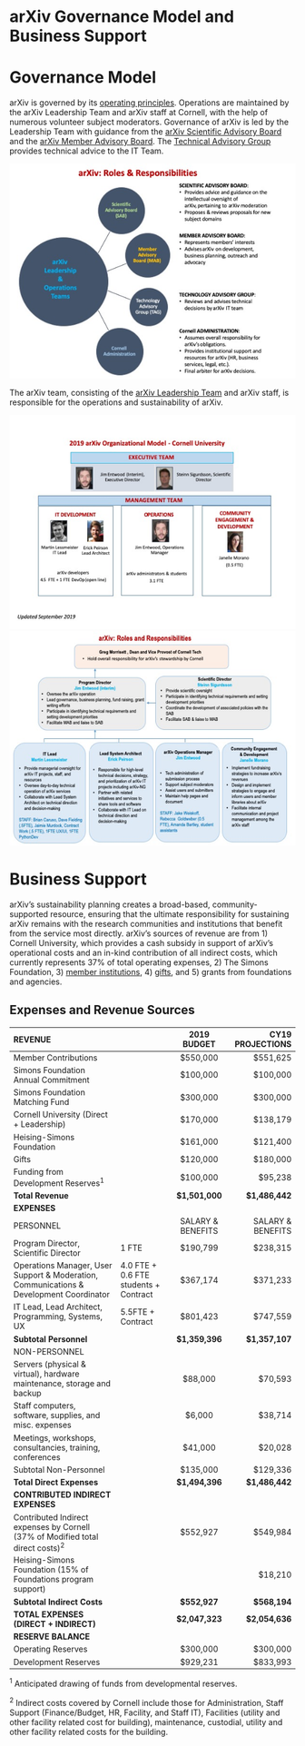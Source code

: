 # arXiv Governance Model and Business Support

# Governance Model
arXiv is governed by its [operating principles](/about/principles). Operations are maintained by the arXiv Leadership Team and arXiv staff at Cornell, with the help of numerous volunteer subject moderators. Governance of arXiv is led by the Leadership Team with guidance from the [arXiv Scientific Advisory Board](/about/people/scientific_ad_board) and the [arXiv Member Advisory Board](/about/people/member_ad_board). The [Technical Advisory Group](/about/people/technical_ad_group) provides technical advice to the IT Team.

![Image of arXiv Organizational Governance](images/org_governance.jpeg)

The arXiv team, consisting of the [arXiv Leadership Team](/people/leadership_team) and arXiv staff, is responsible for the operations and sustainability of arXiv.

![Image of organizational chart of arXiv team](images/arxiv_org_chart.jpeg)
![Image of roles and responsibilities of arXiv team](images/arxiv_roles-respns.jpeg)

# Business Support

arXiv’s sustainability planning creates a broad-based, community-supported resource, ensuring that the ultimate responsibility for sustaining arXiv remains with the research communities and institutions that benefit from the service most directly. arXiv’s sources of revenue are from 1) Cornell University, which provides a cash subsidy in support of arXiv’s operational costs and an in-kind contribution of all indirect costs, which currently represents 37% of total operating expenses, 2) The Simons Foundation, 3) [member institutions](about/membership), 4) [gifts](/about/give), and 5) grants from foundations and agencies.

## Expenses and Revenue Sources


| **REVENUE**        |    | **2019 BUDGET**        |  **CY19 PROJECTIONS** |
| :------------- | :---------- |:-------------:| -----:|
| Member Contributions      |  | $550,000 | $551,625 |
| Simons Foundation Annual Commitment      |  | $100,000      |   $100,000 |
| Simons Foundation Matching Fund |  | $300,000      |    $300,000 |
| Cornell University (Direct + Leadership) |  | $170,000  | $138,179 |
| Heising-Simons Foundation  |  | $161,000  | $121,400 |
| Gifts |  | $120,000  | $180,000  |
| Funding from Development Reserves<sup>1</sup> |  | $100,000   | $95,238  |
|  **Total Revenue** |  | **$1,501,000**   | **$1,486,442**   |
|  **EXPENSES**  |   |   |  |
|  PERSONNEL|   |  SALARY & BENEFITS  | SALARY & BENEFITS |
| Program Director, Scientific Director  |  1 FTE | $190,799   | $238,315  |
| Operations Manager, User Support & Moderation, Communications & Development Coordinator  | 4.0 FTE + 0.6 FTE students + Contract  |   $367,174   | $371,233 |
| IT Lead, Lead Architect, Programming, Systems, UX   | 5.5FTE + Contract   | $801,423   | $747,559 |
| **Subtotal Personnel**   |   | **$1,359,396**   | **$1,357,107**   |
| NON-PERSONNEL  |   |    |    |
|  Servers (physical & virtual), hardware maintenance, storage and backup |   | $88,000   | $70,593   |
| Staff computers, software, supplies, and misc. expenses |  | $6,000 |  $38,714|
| Meetings, workshops, consultancies, training, conferences |  | $41,000 | $20,028 |
| Subtotal Non-Personnel |   | $135,000 | $129,336 |
| **Total Direct Expenses** |  | **$1,494,396** | **$1,486,442** |
| **CONTRIBUTED INDIRECT EXPENSES** |  |  |  |
|Contributed Indirect expenses by Cornell (37% of Modified total direct costs)<sup>2</sup> |   | $552,927 | $549,984 |
| Heising-Simons Foundation (15% of Foundations program support) |   |  | $18,210 |
|**Subtotal Indirect Costs** |  | **$552,927** | **$568,194** |
|**TOTAL EXPENSES (DIRECT + INDIRECT)** |  | **$2,047,323** |  **$2,054,636** |
| **RESERVE BALANCE** |  |  |  |
|Operating Reserves |  | $300,000 | $300,000 |
|Development Reserves |  | $929,231 | $833,993 |

<sup>1</sup> Anticipated drawing of funds from developmental reserves.

<sup>2</sup> Indirect costs covered by Cornell include those for Administration, Staff Support (Finance/Budget, HR, Facility, and Staff IT), Facilities (utility and other facility related cost for building), maintenance, custodial, utility and other facility related costs for the building.

